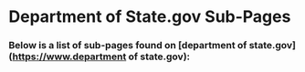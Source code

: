 # Department of State.gov Sub-Pages

### Below is a list of sub-pages found on [department of state.gov](https://www.department of state.gov):

